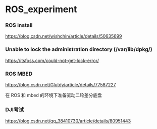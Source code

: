 # ROS_experiment

### ROS install
https://blog.csdn.net/wishchin/article/details/50635699

### Unable to lock the administration directory (/var/lib/dpkg/)

https://itsfoss.com/could-not-get-lock-error/

### ROS MBED

https://blog.csdn.net/Glutdy/article/details/77587227

在 ROS 和 mbed 的环境下准备驱动二轮差分底盘

### DJI考试

https://blog.csdn.net/qq_38410730/article/details/80951443

